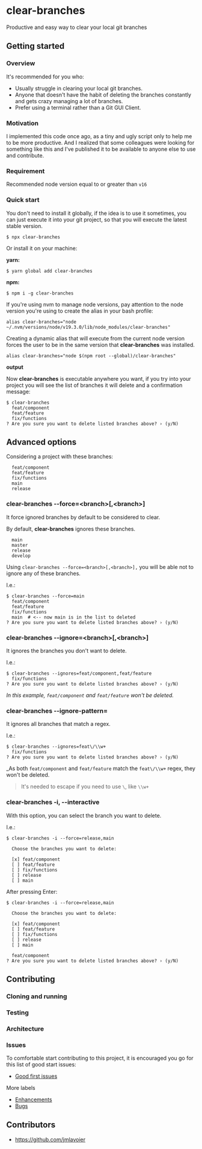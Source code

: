 # clear-branches

Productive and easy way to clear your local git branches

## Getting started

### Overview

It's recommended for you who:

- Usually struggle in clearing your local git branches.
- Anyone that doesn't have the habit of deleting the branches constantly and gets crazy managing a lot of branches.
- Prefer using a terminal rather than a Git GUI Client.

### Motivation

I implemented this code once ago, as a tiny and ugly script only to help me to be more productive. And I realized that some colleagues were looking for something like this and I've published it to be available to anyone else to use and contribute.

### Requirement

Recommended node version equal to or greater than `v16`

### Quick start

You don't need to install it globally, if the idea is to use it sometimes, you can just execute it into your git project, so that you will execute the latest stable version.

```shell
$ npx clear-branches
```

Or install it on your machine:

**yarn:**

```shell
$ yarn global add clear-branches
```

**npm:**

```shell
$ npm i -g clear-branches
```

If you're using nvm to manage node versions, pay attention to the node version you're using to create the alias in your bash profile:

```shell
alias clear-branches="node ~/.nvm/versions/node/v19.3.0/lib/node_modules/clear-branches"
```

Creating a dynamic alias that will execute from the current node version forces the user to be in the same version that **clear-branches** was installed.

```shell
alias clear-branches="node $(npm root --global)/clear-branches"
```

**output**

Now **clear-branches** is executable anywhere you want, if you try into your project you will see the list of branches it will delete and a confirmation message:

```shell
$ clear-branches
  feat/component
  feat/feature
  fix/functions
? Are you sure you want to delete listed branches above? › (y/N)
```

## Advanced options

Considering a project with these branches:

```
  feat/component
  feat/feature
  fix/functions
  main
  release
```

### clear-branches --force=\<branch>[,\<branch>]

It force ignored branches by default to be considered to clear.

By default, **clear-branches** ignores these branches.

```
  main
  master
  release
  develop
```

Using `clear-branches --force=<branch>[,<branch>],` you will be able not to ignore any of these branches.

I.e.:

```shell
$ clear-branches --force=main
  feat/component
  feat/feature
  fix/functions
  main  # <-- now main is in the list to deleted
? Are you sure you want to delete listed branches above? › (y/N)
```

### clear-branches --ignore=\<branch>[,\<branch>]

It ignores the branches you don't want to delete.

I.e.:

```shell
$ clear-branches --ignores=feat/component,feat/feature
  fix/functions
? Are you sure you want to delete listed branches above? › (y/N)
```

_In this example, `feat/component` and `feat/feature` won't be deleted._

### clear-branches --ignore-pattern=<pattern>

It ignores all branches that match a regex.

I.e.:

```shell
$ clear-branches --ignores=feat\/\\w+
  fix/functions
? Are you sure you want to delete listed branches above? › (y/N)
```

\_As both `feat/component` and `feat/feature` match the `feat\/\\w+` regex, they won't be deleted.

> It's needed to escape if you need to use `\`, like `\\w+`

### clear-branches -i, --interactive

With this option, you can select the branch you want to delete.

I.e.:

```shell
$ clear-branches -i --force=release,main

  Choose the branches you want to delete:

  [x] feat/component
  [ ] feat/feature
  [ ] fix/functions
  [ ] release
  [ ] main
```

After pressing Enter:

```shell
$ clear-branches -i --force=release,main

  Choose the branches you want to delete:

  [x] feat/component
  [ ] feat/feature
  [ ] fix/functions
  [ ] release
  [ ] main

  feat/component
? Are you sure you want to delete listed branches above? › (y/N)
```

## Contributing

### Cloning and running

### Testing

### Architecture

### Issues

To comfortable start contributing to this project, it is encouraged you go for this list of good start issues:

- [Good first issues](https://github.com/jmlavoier/clear-branches/labels/good%20first%20issue)

More labels

- [Enhancements](https://github.com/jmlavoier/clear-branches/labels/enhancement)
- [Bugs](https://github.com/jmlavoier/clear-branches/labels/bug)

## Contributors

- https://github.com/jmlavoier
